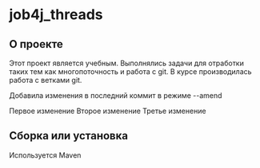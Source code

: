 # job4j_threads

## О проекте
Этот проект является учебным. Выполнялись задачи для отработки таких тем как многопоточность и работа с git.
В курсе производилась работа с ветками git.

Добавила изменения в последний коммит в режиме --amend

Первое изменение 
Второе изменение
Третье изменение 

## Сборка или установка
Используется Maven